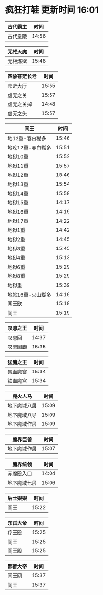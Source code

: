 # 疯狂打鞋 更新时间 16:01

| 古代霸主   | 时间    |
|--------|-------|
| 古代皇陵 | 14:56 |

| 无相天魔   | 时间    |
|--------|-------|
| 无相炼狱 | 15:48 |

| 四象苍茫长老   | 时间    |
|--------|-------|
| 苍茫大厅 | 15:55 |
| 虚无之关 | 15:57 |
| 虚无之关掉 | 14:48 |
| 虚无之头 | 15:57 |

| 间王   | 时间    |
|--------|-------|
| 地12重-春白糊多 | 15:46 |
| 地疙12重-春白糊多 | 15:51 |
| 地狱10重 | 15:52 |
| 地狱11重 | 15:57 |
| 地狱12重 | 15:46 |
| 地狱13重 | 15:54 |
| 地狱14重 | 15:59 |
| 地狱15重 | 14:17 |
| 地狱16重 | 14:19 |
| 地狱17重 | 14:22 |
| 地狱1重 | 14:42 |
| 地狱2重 | 14:45 |
| 地狱3重 | 15:45 |
| 地狱4重 | 15:13 |
| 地狱6重 | 15:29 |
| 地狱8重 | 15:29 |
| 地狱重 | 15:39 |
| 地站16重-火山糊多 | 14:19 |
| 闻王欧 | 15:19 |
| 阎王 | 15:19 |

| 叹息之王   | 时间    |
|--------|-------|
| 叹息回 | 14:37 |
| 叹息回廊 | 15:35 |

| 猛魔之王   | 时间    |
|--------|-------|
| 氛血魔宫 | 15:34 |
| 铁血魔宫 | 15:34 |

| 鬼火人马   | 时间    |
|--------|-------|
| 地下魔域八层 | 15:09 |
| 地下魔域八导 | 15:09 |
| 地下魔域作层 | 15:09 |

| 魔界巨兽   | 时间    |
|--------|-------|
| 地下魔域作层 | 15:07 |

| 魔界统领   | 时间    |
|--------|-------|
| 赤魔殴入口 | 14:04 |
| 地下魔域七层 | 15:06 |

| 后土娘娘   | 时间    |
|--------|-------|
| 阎王 | 15:22 |

| 东岳大帝   | 时间    |
|--------|-------|
| 疗王殴 | 15:25 |
| 阎王 | 15:25 |
| 阎王殿 | 15:25 |

| 酆都大帝   | 时间    |
|--------|-------|
| 间王网 | 15:37 |
| 阎王 | 15:37 |
